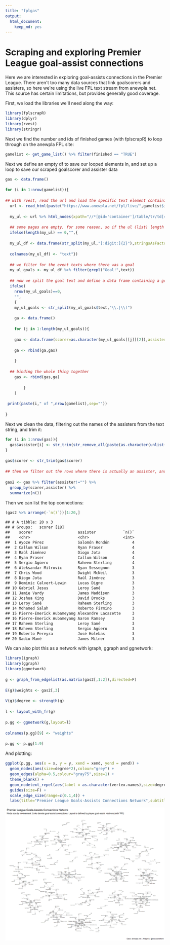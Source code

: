 ```yaml
---
title: "fplgas"
output:
  html_document:
    keep_md: yes
---
```


# Scraping and exploring Premier League goal-assist connections

Here we are interested in exploring goal-assists connections in the Premier League. There aren't too many data sources that link goalscorers and assisters, so here we're using the live FPL text stream from anewpla.net. This source has certain limitations, but provides generally good coverage.

First, we load the libraries we'll need along the way:


```r
library(fplscrapR)
library(dplyr)
library(rvest)
library(stringr)
```

Next we find the number and ids of finished games (with fplscrapR) to loop through on the anewpla FPL site:


```r
gamelist <- get_game_list() %>% filter(finished == "TRUE")
```

Next we define an empty df to save our looped elements in, and set up a loop to save our scraped goalscorer and assister data


```r
gas <- data.frame()

for (i in 1:nrow(gamelist)){

## with rvest, read the url and load the specific text element containing the scorer and assister data 
  url <- read_html(paste("https://www.anewpla.net/fpl/live/",gamelist$id[i],"/",sep=""))  

  my_ul <- url %>% html_nodes(xpath="//*[@id='container']/table/tr/td[4]") %>% html_text()
  
  ## some pages are empty, for some reason, so if the ul (list) length is 0, we do nothing from here; if there is content, we split the text by digits (signifying minutes a particular event happened)
  ifelse(length(my_ul) == 0,"",{
  
  my_ul_df <- data.frame(str_split(my_ul,"[:digit:]{2}"),stringsAsFactors=F)
  
  colnames(my_ul_df) <- "text"})
  
  ## we filter for the event texts where there was a goal
  my_ul_goals <- my_ul_df %>% filter(grepl("Goal!",text))
  
  ## now we split the goal text and define a data frame containing a goalscorer and an assister (where available) using regular expressions
  ifelse(
    nrow(my_ul_goals)==0,
    "",
    {
    my_ul_goals <- str_split(my_ul_goals$text,"\\.|\\(")
  
    ga <- data.frame()
  
    for (j in 1:length(my_ul_goals)){
    
    gax <- data.frame(scorer=as.character(my_ul_goals[[j]][2]),assister=as.character(my_ul_goals[[j]][4]),stringsAsFactors=F)
  
    ga <- rbind(ga,gax)
  
    }
  
  ## binding the whole thing together
    gas <- rbind(gas,ga)
    
        }
    )
 
 print(paste(i," of ",nrow(gamelist),sep=""))
  
}
```

Next we clean the data, filtering out the names of the assisters from the text string, and trim it:


```r
for (i in 1:nrow(gas)){
  gas$assister[i] <- str_trim(str_remove_all(paste(as.character(unlist(str_extract_all(gas$assister[i],"\\p{Uppercase}.\\w+"))),collapse=" "),"Assisted"))
}

gas$scorer <- str_trim(gas$scorer)

## then we filter out the rows where there is actually an assister, and add the count for each, arranging by the count

gas2 <- gas %>% filter(assister!="") %>% 
  group_by(scorer,assister) %>% 
  summarize(n())
```

Then we can list the top connections:


```r
(gas2 %>% arrange(-`n()`))[1:20,]
```

```
## # A tibble: 20 x 3
## # Groups:   scorer [18]
##    scorer                    assister            `n()`
##    <chr>                     <chr>               <int>
##  1 Ayoze Pérez               Salomón Rondón          4
##  2 Callum Wilson             Ryan Fraser             4
##  3 Raúl Jiménez              Diogo Jota              4
##  4 Ryan Fraser               Callum Wilson           4
##  5 Sergio Agüero             Raheem Sterling         4
##  6 Aleksandar Mitrovic       Ryan Sessegnon          3
##  7 Chris Wood                Dwight McNeil           3
##  8 Diogo Jota                Raúl Jiménez            3
##  9 Dominic Calvert-Lewin     Lucas Digne             3
## 10 Gabriel Jesus             Leroy Sané              3
## 11 Jamie Vardy               James Maddison          3
## 12 Joshua King               David Brooks            3
## 13 Leroy Sané                Raheem Sterling         3
## 14 Mohamed Salah             Roberto Firmino         3
## 15 Pierre-Emerick Aubameyang Alexandre Lacazette     3
## 16 Pierre-Emerick Aubameyang Aaron Ramsey            3
## 17 Raheem Sterling           Leroy Sané              3
## 18 Raheem Sterling           Sergio Agüero           3
## 19 Roberto Pereyra           José Holebas            3
## 20 Sadio Mané                James Milner            3
```

We can also plot this as a network with igraph, ggraph and ggnetwork:


```r
library(igraph)
library(ggraph)
library(ggnetwork)

g <- graph_from_edgelist(as.matrix(gas2[,1:2]),directed=F)

E(g)$weights <- gas2[,3]

V(g)$degree <- strength(g)

l <- layout_with_fr(g)

p.gg <- ggnetwork(g,layout=l)

colnames(p.gg)[9] <- "weights"

p.gg <- p.gg[1:9]
```

And plotting:


```r
ggplot(p.gg, aes(x = x, y = y, xend = xend, yend = yend)) +
  geom_nodes(aes(size=degree*2),colour="grey") +
  geom_edges(alpha=0.5,colour="gray75",size=1) +
  theme_blank() +
  geom_nodetext_repel(aes(label = as.character(vertex.names),size=degree/10)) +
  guides(size=F) +
  scale_edge_size(range=c(0.1,4)) +
  labs(title="Premier League Goals-Assists Connections Network",subtitle="Node size by involvement. Links denote goal-assist connections. Layout is defined by player goal-assist relations (with 'FR')", caption="Data: anewpla.net | Analysis: @wiscostretford")
```

![](fplgas_files/figure-html/unnamed-chunk-7-1.png)<!-- -->
